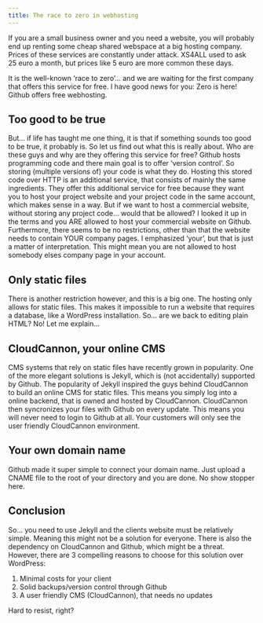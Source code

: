 ```yaml
---
title: The race to zero in webhosting
---
```



If you are a small business owner and you need a website, you will probably end up renting some cheap shared webspace at a big hosting company. Prices of these services are constantly under attack. XS4ALL used to ask 25 euro a month, but prices like 5 euro are more common these days.

It is the well-known ‘race to zero’… and we are waiting for the first company that offers this service for free. I have good news for you: Zero is here! Github offers free webhosting.

## Too good to be true

But… if life has taught me one thing, it is that if something sounds too good to be true, it probably is. So let us find out what this is really about. Who are these guys and why are they offering this service for free? Github hosts programming code and there main goal is to offer ‘version control’. So storing (multiple versions of) your code is what they do. Hosting this stored code over HTTP is an additional service, that consists of mainly the same ingredients. They offer this additional service for free because they want you to host your project website and your project code in the same account, which makes sense in a way. But if we want to host a commercial website, without storing any project code… would that be allowed? I looked it up in the terms and you ARE allowed to host your commercial website on Github. Furthermore, there seems to be no restrictions, other than that the website needs to contain YOUR company pages. I emphasized ‘your’, but that is just a matter of interpretation. This might mean you are not allowed to host somebody elses company page in your account.

## Only static files

There is another restriction however, and this is a big one. The hosting only allows for static files. This makes it impossible to run a website that requires a database, like a WordPress installation. So… are we back to editing plain HTML? No! Let me explain…

## CloudCannon, your online CMS

CMS systems that rely on static files have recently grown in popularity. One of the more elegant solutions is Jekyll, which is (not accidentally) supported by Github. The popularity of Jekyll inspired the guys behind CloudCannon to build an online CMS for static files. This means you simply log into a online backend, that is owned and hosted by CloudCannon. CloudCannon then syncronizes your files with Github on every update. This means you will never need to login to Github at all. Your customers will only see the user friendly CloudCannon environment.

## Your own domain name

Github made it super simple to connect your domain name. Just upload a CNAME file to the root of your directory and you are done. No show stopper here.

## Conclusion

So… you need to use Jekyll and the clients website must be relatively simple. Meaning this might not be a solution for everyone. There is also the dependency on CloudCannon and Github, which might be a threat. However, there are 3 compelling reasons to choose for this solution over WordPress:

1. Minimal costs for your client
2. Solid backups/version control through Github
3. A user friendly CMS (CloudCannon), that needs no updates


Hard to resist, right?